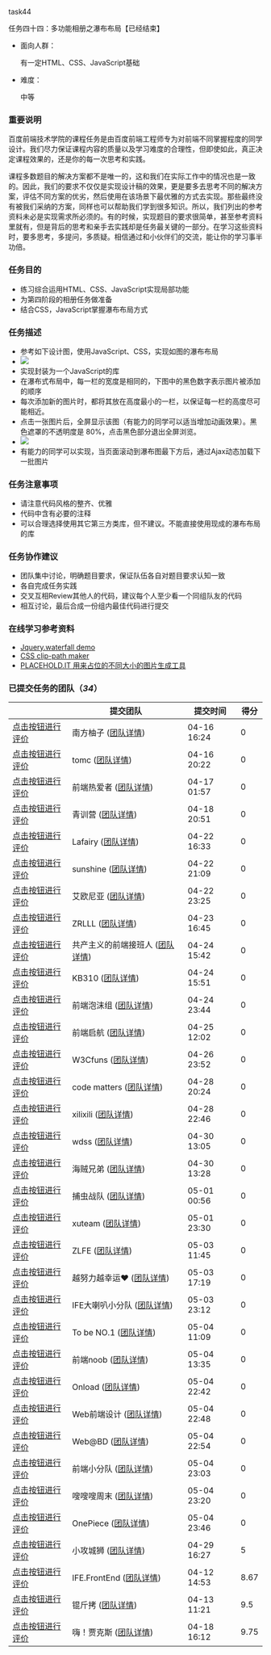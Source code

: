 task44



任务四十四：多功能相册之瀑布布局【已经结束】

- 面向人群：

  有一定HTML、CSS、JavaScript基础

- 难度：

  中等

### 重要说明

百度前端技术学院的课程任务是由百度前端工程师专为对前端不同掌握程度的同学设计。我们尽力保证课程内容的质量以及学习难度的合理性，但即使如此，真正决定课程效果的，还是你的每一次思考和实践。

课程多数题目的解决方案都不是唯一的，这和我们在实际工作中的情况也是一致的。因此，我们的要求不仅仅是实现设计稿的效果，更是要多去思考不同的解决方案，评估不同方案的优劣，然后使用在该场景下最优雅的方式去实现。那些最终没有被我们采纳的方案，同样也可以帮助我们学到很多知识。所以，我们列出的参考资料未必是实现需求所必须的。有的时候，实现题目的要求很简单，甚至参考资料里就有，但是背后的思考和亲手去实践却是任务最关键的一部分。在学习这些资料时，要多思考，多提问，多质疑。相信通过和小伙伴们的交流，能让你的学习事半功倍。

### 任务目的

- 练习综合运用HTML、CSS、JavaScript实现局部功能
- 为第四阶段的相册任务做准备
- 结合CSS，JavaScript掌握瀑布布局方式

### 任务描述

- 参考如下设计图，使用JavaScript、CSS，实现如图的瀑布布局
- ![](http://7xrp04.com1.z0.glb.clouddn.com/task_3_44_1.png)
- 实现封装为一个JavaScript的库
- 在瀑布式布局中，每一栏的宽度是相同的，下图中的黑色数字表示图片被添加的顺序
- 每次添加新的图片时，都将其放在高度最小的一栏，以保证每一栏的高度尽可能相近。
- 点击一张图片后，全屏显示该图（有能力的同学可以适当增加动画效果）。黑色遮罩的不透明度是 80%，点击黑色部分退出全屏浏览。
- ![](http://7xrp04.com1.z0.glb.clouddn.com/task_3_44_2.png)
- 有能力的同学可以实现，当页面滚动到瀑布图最下方后，通过Ajax动态加载下一批图片

### 任务注意事项

- 请注意代码风格的整齐、优雅
- 代码中含有必要的注释
- 可以合理选择使用其它第三方类库，但不建议。不能直接使用现成的瀑布布局的库

### 任务协作建议

- 团队集中讨论，明确题目要求，保证队伍各自对题目要求认知一致
- 各自完成任务实践
- 交叉互相Review其他人的代码，建议每个人至少看一个同组队友的代码
- 相互讨论，最后合成一份组内最佳代码进行提交

### 在线学习参考资料

- [Jquery.waterfall demo](http://dfcreative.github.io/projects/waterfall/)
- [CSS clip-path maker](http://bennettfeely.com/clippy/)
- [PLACEHOLD.IT 用来占位的不同大小的图片生成工具](https://placehold.it/)

### 已提交任务的团队（*34*）

|                                          | 提交团队                                     | 提交时间        | 得分   |
| ---------------------------------------- | ---------------------------------------- | ----------- | ---- |
| [点击按钮进行评价](http://ife.baidu.com/review/detail?workId=9347) | 南方柚子 ([团队详情](http://ife.baidu.com/group/profile?groupId=525)) | 04-16 16:24 | 0    |
| [点击按钮进行评价](http://ife.baidu.com/review/detail?workId=9368) | tomc ([团队详情](http://ife.baidu.com/group/profile?groupId=3219)) | 04-16 20:22 | 0    |
| [点击按钮进行评价](http://ife.baidu.com/review/detail?workId=9404) | 前端热爱者 ([团队详情](http://ife.baidu.com/group/profile?groupId=203)) | 04-17 01:57 | 0    |
| [点击按钮进行评价](http://ife.baidu.com/review/detail?workId=9566) | 青训营 ([团队详情](http://ife.baidu.com/group/profile?groupId=3672)) | 04-18 20:51 | 0    |
| [点击按钮进行评价](http://ife.baidu.com/review/detail?workId=10785) | Lafairy ([团队详情](http://ife.baidu.com/group/profile?groupId=564)) | 04-22 16:33 | 0    |
| [点击按钮进行评价](http://ife.baidu.com/review/detail?workId=10787) | sunshine ([团队详情](http://ife.baidu.com/group/profile?groupId=359)) | 04-22 21:09 | 0    |
| [点击按钮进行评价](http://ife.baidu.com/review/detail?workId=10791) | 艾欧尼亚 ([团队详情](http://ife.baidu.com/group/profile?groupId=198)) | 04-22 23:25 | 0    |
| [点击按钮进行评价](http://ife.baidu.com/review/detail?workId=10799) | ZRLLL ([团队详情](http://ife.baidu.com/group/profile?groupId=1041)) | 04-23 16:45 | 0    |
| [点击按钮进行评价](http://ife.baidu.com/review/detail?workId=10813) | 共产主义的前端接班人 ([团队详情](http://ife.baidu.com/group/profile?groupId=263)) | 04-24 15:42 | 0    |
| [点击按钮进行评价](http://ife.baidu.com/review/detail?workId=10814) | KB310 ([团队详情](http://ife.baidu.com/group/profile?groupId=3915)) | 04-24 15:51 | 0    |
| [点击按钮进行评价](http://ife.baidu.com/review/detail?workId=10829) | 前端泡沫组 ([团队详情](http://ife.baidu.com/group/profile?groupId=524)) | 04-24 23:44 | 0    |
| [点击按钮进行评价](http://ife.baidu.com/review/detail?workId=10833) | 前端启航 ([团队详情](http://ife.baidu.com/group/profile?groupId=380)) | 04-25 12:02 | 0    |
| [点击按钮进行评价](http://ife.baidu.com/review/detail?workId=10858) | W3Cfuns ([团队详情](http://ife.baidu.com/group/profile?groupId=2378)) | 04-26 23:52 | 0    |
| [点击按钮进行评价](http://ife.baidu.com/review/detail?workId=10884) | code matters ([团队详情](http://ife.baidu.com/group/profile?groupId=2038)) | 04-28 20:24 | 0    |
| [点击按钮进行评价](http://ife.baidu.com/review/detail?workId=10889) | xilixili ([团队详情](http://ife.baidu.com/group/profile?groupId=1366)) | 04-28 22:46 | 0    |
| [点击按钮进行评价](http://ife.baidu.com/review/detail?workId=10909) | wdss ([团队详情](http://ife.baidu.com/group/profile?groupId=2944)) | 04-30 13:05 | 0    |
| [点击按钮进行评价](http://ife.baidu.com/review/detail?workId=10910) | 海贼兄弟 ([团队详情](http://ife.baidu.com/group/profile?groupId=4060)) | 04-30 13:28 | 0    |
| [点击按钮进行评价](http://ife.baidu.com/review/detail?workId=10918) | 捕虫战队 ([团队详情](http://ife.baidu.com/group/profile?groupId=2066)) | 05-01 00:56 | 0    |
| [点击按钮进行评价](http://ife.baidu.com/review/detail?workId=10935) | xuteam ([团队详情](http://ife.baidu.com/group/profile?groupId=1461)) | 05-01 23:30 | 0    |
| [点击按钮进行评价](http://ife.baidu.com/review/detail?workId=10962) | ZLFE ([团队详情](http://ife.baidu.com/group/profile?groupId=1572)) | 05-03 11:45 | 0    |
| [点击按钮进行评价](http://ife.baidu.com/review/detail?workId=10973) | 越努力越幸运❤️ ([团队详情](http://ife.baidu.com/group/profile?groupId=1455)) | 05-03 17:19 | 0    |
| [点击按钮进行评价](http://ife.baidu.com/review/detail?workId=10980) | IFE大喇叭小分队 ([团队详情](http://ife.baidu.com/group/profile?groupId=853)) | 05-03 23:12 | 0    |
| [点击按钮进行评价](http://ife.baidu.com/review/detail?workId=10994) | To be NO.1 ([团队详情](http://ife.baidu.com/group/profile?groupId=1892)) | 05-04 11:09 | 0    |
| [点击按钮进行评价](http://ife.baidu.com/review/detail?workId=11000) | 前端noob ([团队详情](http://ife.baidu.com/group/profile?groupId=2541)) | 05-04 13:35 | 0    |
| [点击按钮进行评价](http://ife.baidu.com/review/detail?workId=11057) | Onload ([团队详情](http://ife.baidu.com/group/profile?groupId=582)) | 05-04 22:42 | 0    |
| [点击按钮进行评价](http://ife.baidu.com/review/detail?workId=11063) | Web前端设计 ([团队详情](http://ife.baidu.com/group/profile?groupId=2021)) | 05-04 22:48 | 0    |
| [点击按钮进行评价](http://ife.baidu.com/review/detail?workId=11072) | Web@BD ([团队详情](http://ife.baidu.com/group/profile?groupId=483)) | 05-04 22:54 | 0    |
| [点击按钮进行评价](http://ife.baidu.com/review/detail?workId=11075) | 前端小分队 ([团队详情](http://ife.baidu.com/group/profile?groupId=70)) | 05-04 23:03 | 0    |
| [点击按钮进行评价](http://ife.baidu.com/review/detail?workId=11078) | 嗖嗖嗖周末 ([团队详情](http://ife.baidu.com/group/profile?groupId=478)) | 05-04 23:20 | 0    |
| [点击按钮进行评价](http://ife.baidu.com/review/detail?workId=11094) | OnePiece ([团队详情](http://ife.baidu.com/group/profile?groupId=1625)) | 05-04 23:46 | 0    |
| [点击按钮进行评价](http://ife.baidu.com/review/detail?workId=10899) | 小攻城狮 ([团队详情](http://ife.baidu.com/group/profile?groupId=2158)) | 04-29 16:27 | 5    |
| [点击按钮进行评价](http://ife.baidu.com/review/detail?workId=8914) | IFE.FrontEnd ([团队详情](http://ife.baidu.com/group/profile?groupId=925)) | 04-12 14:53 | 8.67 |
| [点击按钮进行评价](http://ife.baidu.com/review/detail?workId=9059) | 锟斤拷 ([团队详情](http://ife.baidu.com/group/profile?groupId=1304)) | 04-13 11:21 | 9.5  |
| [点击按钮进行评价](http://ife.baidu.com/review/detail?workId=9512) | 嗨！贾克斯 ([团队详情](http://ife.baidu.com/group/profile?groupId=562)) | 04-18 16:12 | 9.75 |

